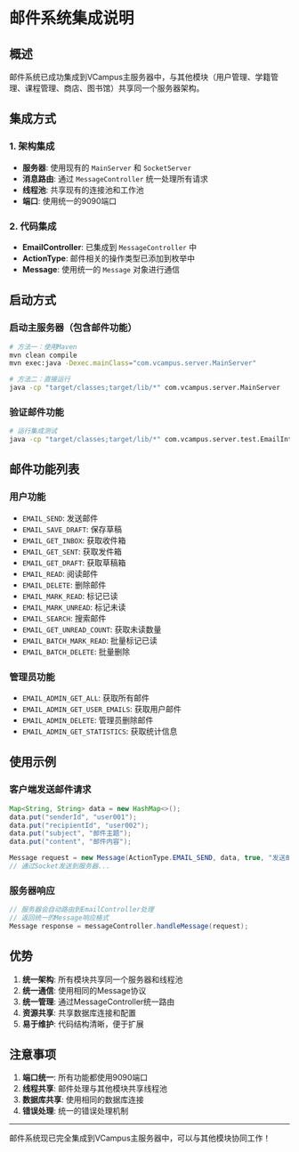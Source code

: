 # 邮件系统集成说明

## 概述

邮件系统已成功集成到VCampus主服务器中，与其他模块（用户管理、学籍管理、课程管理、商店、图书馆）共享同一个服务器架构。

## 集成方式

### 1. 架构集成
- **服务器**: 使用现有的 `MainServer` 和 `SocketServer`
- **消息路由**: 通过 `MessageController` 统一处理所有请求
- **线程池**: 共享现有的连接池和工作池
- **端口**: 使用统一的9090端口

### 2. 代码集成
- **EmailController**: 已集成到 `MessageController` 中
- **ActionType**: 邮件相关的操作类型已添加到枚举中
- **Message**: 使用统一的 `Message` 对象进行通信

## 启动方式

### 启动主服务器（包含邮件功能）
```bash
# 方法一：使用Maven
mvn clean compile
mvn exec:java -Dexec.mainClass="com.vcampus.server.MainServer"

# 方法二：直接运行
java -cp "target/classes;target/lib/*" com.vcampus.server.MainServer
```

### 验证邮件功能
```bash
# 运行集成测试
java -cp "target/classes;target/lib/*" com.vcampus.server.test.EmailIntegrationTest
```

## 邮件功能列表

### 用户功能
- `EMAIL_SEND`: 发送邮件
- `EMAIL_SAVE_DRAFT`: 保存草稿
- `EMAIL_GET_INBOX`: 获取收件箱
- `EMAIL_GET_SENT`: 获取发件箱
- `EMAIL_GET_DRAFT`: 获取草稿箱
- `EMAIL_READ`: 阅读邮件
- `EMAIL_DELETE`: 删除邮件
- `EMAIL_MARK_READ`: 标记已读
- `EMAIL_MARK_UNREAD`: 标记未读
- `EMAIL_SEARCH`: 搜索邮件
- `EMAIL_GET_UNREAD_COUNT`: 获取未读数量
- `EMAIL_BATCH_MARK_READ`: 批量标记已读
- `EMAIL_BATCH_DELETE`: 批量删除

### 管理员功能
- `EMAIL_ADMIN_GET_ALL`: 获取所有邮件
- `EMAIL_ADMIN_GET_USER_EMAILS`: 获取用户邮件
- `EMAIL_ADMIN_DELETE`: 管理员删除邮件
- `EMAIL_ADMIN_GET_STATISTICS`: 获取统计信息

## 使用示例

### 客户端发送邮件请求
```java
Map<String, String> data = new HashMap<>();
data.put("senderId", "user001");
data.put("recipientId", "user002");
data.put("subject", "邮件主题");
data.put("content", "邮件内容");

Message request = new Message(ActionType.EMAIL_SEND, data, true, "发送邮件");
// 通过Socket发送到服务器...
```

### 服务器响应
```java
// 服务器会自动路由到EmailController处理
// 返回统一的Message响应格式
Message response = messageController.handleMessage(request);
```

## 优势

1. **统一架构**: 所有模块共享同一个服务器和线程池
2. **统一通信**: 使用相同的Message协议
3. **统一管理**: 通过MessageController统一路由
4. **资源共享**: 共享数据库连接和配置
5. **易于维护**: 代码结构清晰，便于扩展

## 注意事项

1. **端口统一**: 所有功能都使用9090端口
2. **线程共享**: 邮件处理与其他模块共享线程池
3. **数据库共享**: 使用相同的数据库连接
4. **错误处理**: 统一的错误处理机制

---

邮件系统现已完全集成到VCampus主服务器中，可以与其他模块协同工作！
